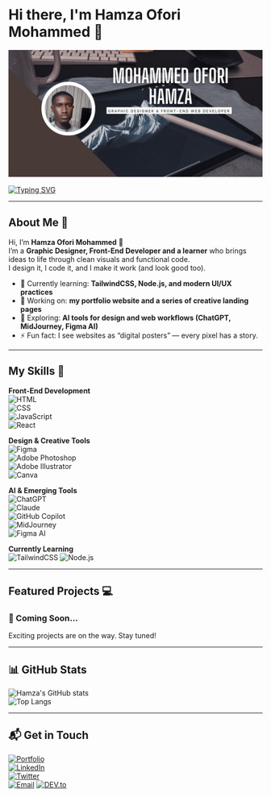 # Hi there, I'm Hamza Ofori Mohammed 👋

![Banner](banner.png)

[![Typing SVG](https://readme-typing-svg.herokuapp.com?size=24&color=FF5733&width=500&lines=Graphic+Designer;Front-End+Web+Developer;Creative+Problem+Solver)](https://git.io/typing-svg)

---

## About Me 🚀

Hi, I’m **Hamza Ofori Mohammed** 👋  
I’m a **Graphic Designer, Front-End Developer and a learner** who brings ideas to life through clean visuals and functional code.  
I design it, I code it, and I make it work (and look good too).   

- 🌱 Currently learning: **TailwindCSS, Node.js, and modern UI/UX practices**  
- 🔭 Working on: **my portfolio website and a series of creative landing pages**  
- 🤖 Exploring: **AI tools for design and web workflows (ChatGPT, MidJourney, Figma AI)**  
- ⚡ Fun fact: I see websites as “digital posters” — every pixel has a story.  
  

---

## My Skills 🧠  

**Front-End Development**  
![HTML](https://img.shields.io/badge/-HTML-E34F26?style=flat-square&logo=html5&logoColor=white)  
![CSS](https://img.shields.io/badge/-CSS-1572B6?style=flat-square&logo=css3&logoColor=white)  
![JavaScript](https://img.shields.io/badge/-JavaScript-F7DF1E?style=flat-square&logo=javascript&logoColor=black)  
![React](https://img.shields.io/badge/-React-61DAFB?style=flat-square&logo=react&logoColor=black)  

**Design & Creative Tools**  
![Figma](https://img.shields.io/badge/-Figma-FF7262?style=flat-square&logo=figma&logoColor=white)  
![Adobe Photoshop](https://img.shields.io/badge/-Photoshop-31A8FF?style=flat-square&logo=adobephotoshop&logoColor=white)  
![Adobe Illustrator](https://img.shields.io/badge/-Illustrator-FF9A00?style=flat-square&logo=adobeillustrator&logoColor=white)  
![Canva](https://img.shields.io/badge/-Canva-00C4CC?style=flat-square&logo=canva&logoColor=white)  

**AI & Emerging Tools**  
![ChatGPT](https://img.shields.io/badge/-ChatGPT-412991?style=flat-square&logo=openai&logoColor=white)  
![Claude](https://img.shields.io/badge/-Claude-000000?style=flat-square&logo=anthropic&logoColor=white)  
![GitHub Copilot](https://img.shields.io/badge/-GitHub_Copilot-000000?style=flat-square&logo=githubcopilot&logoColor=white)  
![MidJourney](https://img.shields.io/badge/-MidJourney-000000?style=flat-square&logoColor=white)  
![Figma AI](https://img.shields.io/badge/-Figma_AI-FF7262?style=flat-square&logo=figma&logoColor=white)  







**Currently Learning**  
![TailwindCSS](https://img.shields.io/badge/-TailwindCSS-38B2AC?style=flat-square&logo=tailwind-css&logoColor=white)
![Node.js](https://img.shields.io/badge/-Node.js-339933?style=flat-square&logo=node.js&logoColor=white)

---
## Featured Projects 💻  

### 🚧 Coming Soon...  
Exciting projects are on the way. Stay tuned!   


---

## 📊 GitHub Stats

![Hamza's GitHub stats](https://github-readme-stats.vercel.app/api?username=trevv-tha&show_icons=true&theme=radical)  
![Top Langs](https://github-readme-stats.vercel.app/api/top-langs/?username=trevv-tha&layout=compact&theme=radical)

---

## 📬 Get in Touch  

[![Portfolio](https://img.shields.io/badge/🌐-Portfolio-blue?style=for-the-badge)](https://yourwebsite.com)  
[![LinkedIn](https://img.shields.io/badge/LinkedIn-0A66C2?style=for-the-badge&logo=linkedin&logoColor=white)](https://linkedin.com/in/hamzaoforimohammed)  
[![Twitter](https://img.shields.io/badge/Twitter-1DA1F2?style=for-the-badge&logo=twitter&logoColor=white)](https://twitter.com/ii_trevv)  
[![Email](https://img.shields.io/badge/Email-D14836?style=for-the-badge&logo=gmail&logoColor=white)](mailto:hamzaoforimohammed@gmail.com)
[![DEV.to](https://img.shields.io/badge/DEV.to-0A0A0A?style=for-the-badge&logo=devdotto&logoColor=white)](https://dev.to/trevv-tha)

